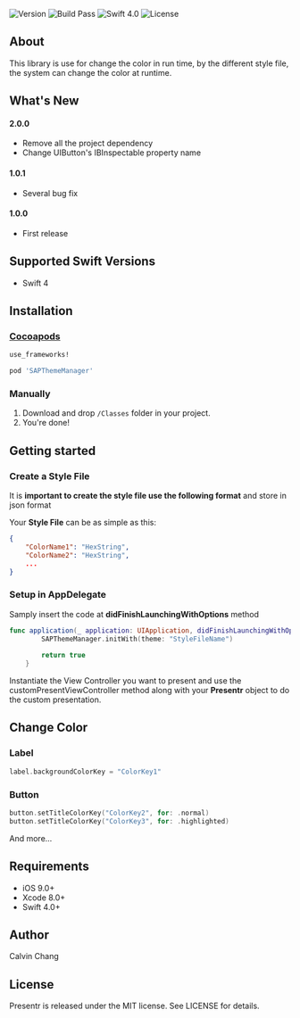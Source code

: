 ![Version](https://img.shields.io/badge/pod-2.0.0-blue.svg)  ![Build Pass](https://img.shields.io/continuousphp/git-hub/doctrine/dbal/master.svg)  ![Swift 4.0](https://img.shields.io/badge/Swift-4.0-orange.svg?style=flat)  ![License](https://img.shields.io/cocoapods/l/Presentr.svg?style=flat)



## About

This library is use for change the color in run time, by the different style file, the system can change the color at runtime.




## What's New

#### 2.0.0
- Remove all the project dependency
- Change UIButton's IBInspectable property name 

#### 1.0.1

- Several bug fix 

#### 1.0.0
- First release




## Supported Swift Versions
- Swift 4



## Installation

### [Cocoapods](http://cocoapods.org)

```ruby
use_frameworks!

pod 'SAPThemeManager'
```

### Manually
1. Download and drop ```/Classes``` folder in your project.
2. You're done!



## Getting started

### Create a Style File

It is **important to create the style file use the following format** and store in json format

Your **Style File** can be as simple as this:

```json
{
    "ColorName1": "HexString",
    "ColorName2": "HexString",
    ...
}
```


### Setup in AppDelegate

Samply insert the code at **didFinishLaunchingWithOptions** method

```swift
func application(_ application: UIApplication, didFinishLaunchingWithOptions launchOptions: [UIApplicationLaunchOptionsKey: Any]?) -> Bool {
        SAPThemeManager.initWith(theme: "StyleFileName")
        
        return true
    }
```

Instantiate the View Controller you want to present and use the customPresentViewController method along with your **Presentr** object to do the custom presentation.



## Change Color

### Label

```swift
label.backgroundColorKey = "ColorKey1"
```
#### 

### Button

```swift
button.setTitleColorKey("ColorKey2", for: .normal)
button.setTitleColorKey("ColorKey3", for: .highlighted)
```

And more...



## Requirements

* iOS 9.0+
* Xcode 8.0+
* Swift 4.0+



##  Author
Calvin Chang



## License
Presentr is released under the MIT license.
See LICENSE for details.